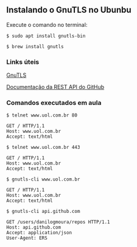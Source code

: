 ## Instalando o GnuTLS no Ubunbu

Execute o comando no terminal:

```
$ sudo apt install gnutls-bin
```
```
$ brew install gnutls
```

### **Links úteis**

[GnuTLS](https://gnutls.org/)

[Documentação da REST API do GitHub](https://developer.github.com/v3/)


### **Comandos executados em aula**

```
$ telnet www.uol.com.br 80

GET / HTTP/1.1
Host: www.uol.com.br
Accept: text/html
```

```
$ telnet www.uol.com.br 443

GET / HTTP/1.1
Host: www.uol.com.br
Accept: text/html
```

```
$ gnutls-cli www.uol.com.br

GET / HTTP/1.1
Host: www.uol.com.br
Accept: text/html
```

```
$ gnutls-cli api.github.com

GET /users/danilogmoura/repos HTTP/1.1
Host: api.github.com
Accept: application/json
User-Agent: ERS
```